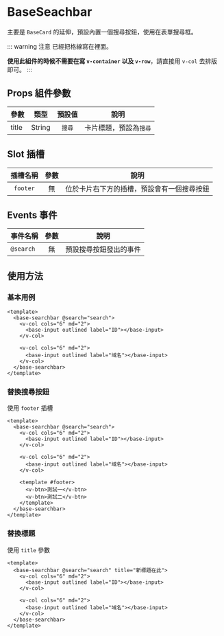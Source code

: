 # BaseSeachbar

主要是 `BaseCard` 的延伸，預設內置一個搜尋按鈕，使用在表單搜尋框。

::: warning 注意
已經把格線寫在裡面。

**使用此組件的時候不需要在寫 `v-container` 以及 `v-row`**，請直接用 `v-col` 去排版即可。
:::

## Props 組件參數

| 參數  |  類型  | 預設值 | 說明                 |
| ----- | :----: | :----: | -------------------- |
| title | String | `搜尋` | 卡片標題，預設為`搜尋` |

## Slot 插槽

|    插槽名稱    | 參數 |                                說明                                |
| :------------: | :--: | :----------------------------------------------------------------: |
| `footer` |  無  | 位於卡片右下方的插槽，預設會有一個搜尋按鈕 |

## Events 事件

| 事件名稱  |  參數  | 說明                                   |
| --------- | :----: | -------------------------------------- |
| `@search` | 無 | 預設搜尋按鈕發出的事件 |


## 使用方法

### 基本用例

```vue
<template>
  <base-searchbar @search="search">
    <v-col cols="6" md="2">
      <base-input outlined label="ID"></base-input>
    </v-col>

    <v-col cols="6" md="2">
      <base-input outlined label="域名"></base-input>
    </v-col>
  </base-searchbar>
</template>
```

### 替換搜尋按鈕

使用 `footer` 插槽

```vue
<template>
  <base-searchbar @search="search">
    <v-col cols="6" md="2">
      <base-input outlined label="ID"></base-input>
    </v-col>

    <v-col cols="6" md="2">
      <base-input outlined label="域名"></base-input>
    </v-col>

    <template #footer>
      <v-btn>測試一</v-btn>
      <v-btn>測試二</v-btn>
    </template>
  </base-searchbar>
</template>
```

### 替換標題

使用 `title` 參數

```vue
<template>
  <base-searchbar @search="search" title="新標題在此">
    <v-col cols="6" md="2">
      <base-input outlined label="ID"></base-input>
    </v-col>

    <v-col cols="6" md="2">
      <base-input outlined label="域名"></base-input>
    </v-col>
  </base-searchbar>
</template>
```